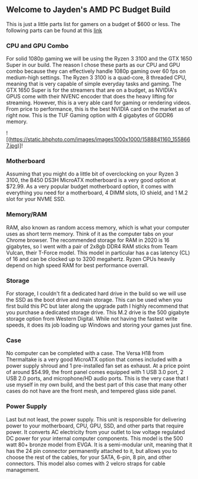## Welcome to Jayden's AMD PC Budget Build

This is just a little parts list for gamers on a budget of $600 or less. The following parts can be found at this [link](https://pcpartpicker.com/list/vXYGBZ) 

### CPU and GPU Combo

For solid 1080p gaming we will be using the Ryzen 3 3100 and the GTX 1650 Super in our build. The reason I chose these parts as our CPU and GPU combo because they can effectively handle 1080p gaming over 60 fps on medium-high settings. 
The Ryzen 3 3100 is a quad-core, 8 threaded CPU, meaning that is very capable of simple everyday tasks and gaming. 
The GTX 1650 Super is for the streamers that are on a budget, as NVIDIA's GPUS come with their NVENC encoder that does the heavy lifting for streaming. However, this is a very able card for gaming or rendering videos. From price to performance, this is the best NVIDIA card on the market as of right now. This is the TUF Gaming option with 4 gigabytes of GDDR6 memory. 

![(https://static.bhphoto.com/images/images1000x1000/1588841160_1558667.jpg)]!

### Motherboard

Assuming that you might do a little bit of overclocking on your Ryzen 3 3100, the B450 DS3H MicroATX motherboard is a very good option at $72.99. As a very popular budget motherboard option, it comes with everything you need for a motherboard, 4 DIMM slots, IO shield, and 1 M.2 slot for your NVME SSD. 

### Memory/RAM

RAM, also known as random access memory, which is what your computer uses as short term memory. Think of it as the computer tabs on your Chrome browser. The recommended storage for RAM in 2020 is 16 gigabytes, so I went with a pair of 2x8gb DDR4 RAM sticks from Team Vulcan, their T-Force model. This model in particular has a cas latency (CL) of 16 and can be clocked up to 3200 megahertz. Ryzen CPUs heavily depend on high speed RAM for best performance overrall.

### Storage

For storage, I couldn't fit a dedicated hard drive in the build so we will use the SSD as the boot drive and main storage. This can be used when you first build this PC but later along the upgrade path I highly recommend that you purchase a dedicated storage drive. This M.2 drive is the 500 gigabyte storage option from Western Digital. While not having the fastest write speeds, it does its job loading up Windows and storing your games just fine. 

### Case

No computer can be completed with a case. The Versa H18 from Thermaltake is a very good MicroATX option that comes included with a power supply shroud and 1 pre-installed fan set as exhaust. At a price point of around $54.99, the front panel comes equipped with 1 USB 3.0 port, 2 USB 2.0 ports, and microphone/HD audio ports. This is the very case that I use myself in my own build, and the best part of this case that many other cases do not have are the front mesh, and tempered glass side panel. 

### Power Supply

Last but not least, the power supply. This unit is responsible for delivering power to your motherboard, CPU, GPU, SSD, and other parts that require power. It converts AC electricity from your outlet to low voltage regulated DC power for your internal computer components. This model is the 500 watt 80+ bronze model from EVGA. It is a semi-modular unit, meaning that it has the 24 pin connector permanently attached to it, but allows you to choose the rest of the cables, for your SATA, 6-pin, 8 pin, and other connectors. This model also comes with 2 velcro straps for cable management.
